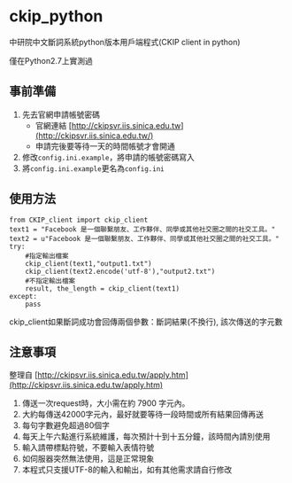 # ckip_python
中研院中文斷詞系統python版本用戶端程式(CKIP client in python)

僅在Python2.7上實測過
## 事前準備
1. 先去官網申請帳號密碼
    + 官網連結 [http://ckipsvr.iis.sinica.edu.tw](http://ckipsvr.iis.sinica.edu.tw/)
    + 申請完後要等待一天的時間帳號才會開通
2. 修改`config.ini.example`，將申請的帳號密碼寫入
3. 將`config.ini.example`更名為`config.ini`

## 使用方法

    from CKIP_client import ckip_client
    text1 = "Facebook 是一個聯繫朋友、工作夥伴、同學或其他社交圈之間的社交工具。"
    text2 = u"Facebook 是一個聯繫朋友、工作夥伴、同學或其他社交圈之間的社交工具。"
    try:
        #指定輸出檔案
        ckip_client(text1,"output1.txt")
        ckip_client(text2.encode('utf-8'),"output2.txt")
        #不指定輸出檔案
        result, the_length = ckip_client(text1)
    except:
        pass
ckip_client如果斷詞成功會回傳兩個參數：斷詞結果(不換行), 該次傳送的字元數

## 注意事項
整理自 [http://ckipsvr.iis.sinica.edu.tw/apply.htm](http://ckipsvr.iis.sinica.edu.tw/apply.htm)

1. 傳送一次request時，大小需在約 7900 字元內。
2. 大約每傳送42000字元內，最好就要等待一段時間或所有結果回傳再送
3. 每句字數避免超過80個字
4. 每天上午六點進行系統維護，每次預計十到十五分鐘，該時間內請別使用
5. 輸入請帶標點符號，不要輸入表情符號
6. 如伺服器突然無法使用，這是正常現象
7. 本程式只支援UTF-8的輸入和輸出，如有其他需求請自行修改